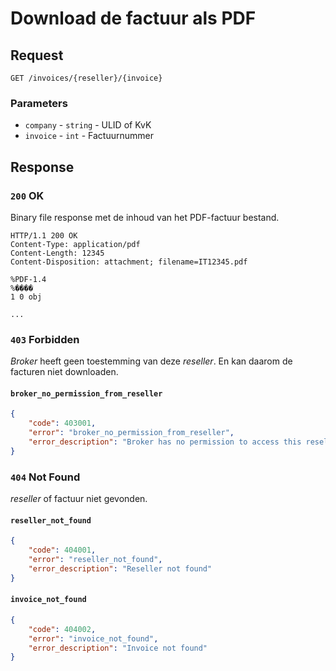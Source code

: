# Download de factuur als PDF

## Request
```http
GET /invoices/{reseller}/{invoice}
```

### Parameters
* `company` - `string` - ULID of KvK
* `invoice` - `int` - Factuurnummer

## Response
### `200` OK
Binary file response met de inhoud van het PDF-factuur bestand.

```http
HTTP/1.1 200 OK
Content-Type: application/pdf
Content-Length: 12345
Content-Disposition: attachment; filename=IT12345.pdf

%PDF-1.4
%����
1 0 obj

...
```

### `403` Forbidden
<dfn>Broker</dfn> heeft geen toestemming van deze <dfn>reseller</dfn>. En kan daarom de facturen niet downloaden.

#### `broker_no_permission_from_reseller`
```json
{
    "code": 403001,
    "error": "broker_no_permission_from_reseller",
    "error_description": "Broker has no permission to access this reseller"
}
```

### `404` Not Found
<dfn>reseller</dfn> of factuur niet gevonden.

#### `reseller_not_found`
```json
{
    "code": 404001,
    "error": "reseller_not_found",
    "error_description": "Reseller not found"
}
```

#### `invoice_not_found`
```json
{
    "code": 404002,
    "error": "invoice_not_found",
    "error_description": "Invoice not found"
}
```
